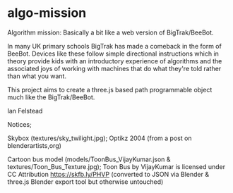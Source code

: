 # algo-mission
Algorithm mission: Basically a bit like a web version of BigTrak/BeeBot.

In many UK primary schools BigTrak has made a comeback in the form of BeeBot.
Devices like these follow simple directional instructions which in theory provide kids with an introductory experience of algorithms and the associated joys of working with machines that do what they're told rather than what you want.

This project aims to create a three.js based path programmable object much like the BigTrak/BeeBot.

Ian Felstead


Notices;

Skybox (textures/sky_twilight.jpg);
Optikz 2004 (from a post on blenderartists,org)

Cartoon bus model (models/ToonBus_VijayKumar.json & textures/Toon_Bus_Texture.jpg);
Toon Bus by VijayKumar is licensed under CC Attribution https://skfb.ly/PHVP
(converted to JSON via Blender & three.js Blender export tool but otherwise untouched)


